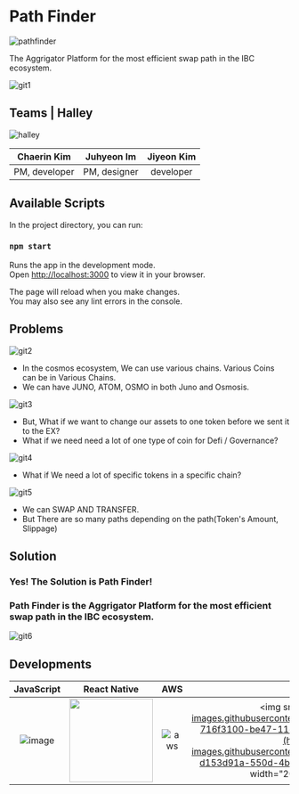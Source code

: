 # Path Finder 

![pathfinder](https://user-images.githubusercontent.com/88828307/182005917-1909988c-900e-464f-af74-4863a996e642.png)

The Aggrigator Platform for the most efficient swap path in the IBC ecosystem.

![git1](https://user-images.githubusercontent.com/88828307/182005372-46b0a193-c8c9-4894-a62b-7550de73649c.png)

## Teams | Halley 
![halley](https://user-images.githubusercontent.com/88828307/182005913-93dc2abd-ce73-446d-8737-e9cb1414c2e7.png)

| Chaerin Kim | Juhyeon Im | Jiyeon Kim |
| :--------: | :--------: | :--------: | 
| PM, developer | PM, designer | developer |

## Available Scripts

In the project directory, you can run:

### `npm start`

Runs the app in the development mode.\
Open [http://localhost:3000](http://localhost:3000) to view it in your browser.

The page will reload when you make changes.\
You may also see any lint errors in the console.


## Problems
![git2](https://user-images.githubusercontent.com/88828307/182005462-af76529b-897e-46ae-9b2f-75ba19059889.png)
* In the cosmos ecosystem, We can use various chains. Various Coins can be in Various Chains.
* We can have JUNO, ATOM, OSMO in both Juno and Osmosis.

![git3](https://user-images.githubusercontent.com/88828307/182005549-6b8b6a40-7a0c-40ba-86bd-b99695cc7221.png)
* But, What if we want to change our assets to one token before we sent it to the EX?
* What if we need need a lot of one type of coin for Defi / Governance?

![git4](https://user-images.githubusercontent.com/88828307/182005614-9c206eb9-31b8-4f40-9a2a-c2b33332bb1f.png)
* What if We need a lot of specific tokens in a specific chain?

![git5](https://user-images.githubusercontent.com/88828307/182005617-f5090438-646b-429f-9dcc-1faecc2efc0c.png)
* We can SWAP AND TRANSFER.
* But There are so many paths depending on the path(Token's Amount, Slippage)

## Solution
### Yes! The Solution is Path Finder!
### Path Finder is the Aggrigator Platform for the most efficient swap path in the IBC ecosystem. 
![git6](https://user-images.githubusercontent.com/88828307/182005618-b9ff1710-5f23-4994-a135-89b09e5f2e66.png)

## Developments
| JavaScript | React Native | AWS | JUNO |
| :--------: | :--------: | :--------: | :--------: |  
|   ![image](https://user-images.githubusercontent.com/72171903/180640940-cff8ce3c-1f89-44be-880c-9e64e95b0a7c.png)    |  <img src="https://user-images.githubusercontent.com/72171903/180640959-031a6856-aec8-47af-bf13-5cea5bf41214.png" width="150" /> | ![aws](https://user-images.githubusercontent.com/88828307/182005978-23677fd4-f6fe-4675-b1c6-f9f8f0f25a42.png) | <img src="[https://user-images.githubusercontent.com/51365114/119627750-716f3100-be47-11eb-8e83-686b23c2c161.png](https://user-images.githubusercontent.com/88828307/182006017-d153d91a-550d-4b27-b120-8d8e5c49b256.svg)  width="200" height="400"/>


